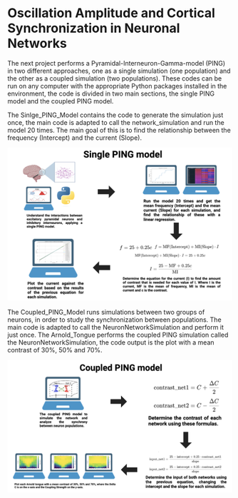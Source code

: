# Oscillation Amplitude and Cortical Synchronization in Neuronal Networks
The next project performs a Pyramidal-Interneuron-Gamma-model (PING) in two different approaches, one as a single simulation (one population) and the other as a coupled simulation (two populations). These codes can be run on any computer with the appropriate Python packages installed in the environment, the code is divided in two main sections, the single PING model and the coupled PING model. 

The Sinlge_PING_Model contains the code to generate the simulation just once, the main code is adapted to call the network_simulation and run the model 20 times. The main goal of this is to find the relationship between the frequency (Intercept)  and the current (Slope).

![My Image](Figures/Screenshot1.png)


The Coupled_PING_Model runs simulations between two groups of neurons, in order to study the synchronization between populations. The main code is adapted to call the NeuronNetworkSimulation and perform it just once. The Arnold_Tongue performs the coupled PING simulation called the NeuronNetworkSimulation, the code output is the plot with a mean contrast of 30%, 50% and 70%. 

![My Image](Figures/Screenshot2.png)

